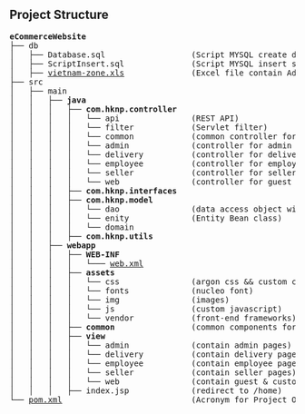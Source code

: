 ## Project Structure

<pre>
<b>eCommerceWebsite</b>
├── db
│   ├── Database.sql                  (Script MYSQL create database)
│   ├── ScriptInsert.sql              (Script MYSQL insert sample data)
│   ├── <a href="./db/vietnam-zone.xls" target="_blank">vietnam-zone.xls</a>              (Excel file contain Administrative units of Vietnam)
├── src
│   ├── main
│   │   ├── <b>java</b>
│   │   │   ├── <b>com.hknp.controller</b>
│   │   │   │   └── api               (REST API)
│   │   │   │   └── filter            (Servlet filter)
│   │   │   │   └── common            (common controller for all user's page)
│   │   │   │   └── admin             (controller for admin page)
│   │   │   │   └── delivery          (controller for delivery page)
│   │   │   │   └── employee          (controller for employee page)
│   │   │   │   └── seller            (controller for seller page)
│   │   │   │   └── web               (controller for guest & customer page)
│   │   │   ├── <b>com.hknp.interfaces</b>
│   │   │   ├── <b>com.hknp.model</b>
│   │   │   │   └── dao               (data access object with singleton pattern)
│   │   │   │   └── enity             (Entity Bean class)
│   │   │   │   └── domain
│   │   │   ├── <b>com.hknp.utils</b>
│   │   ├── <b>webapp</b>
│   │   │   ├── <b>WEB-INF</b>
│   │   │   │   └─── <a href="./src/main/webapp/WEB-INF/web.xml" target="_blank">web.xml</a>
│   │   │   ├── <b>assets</b>
│   │   │   │   └── css               (argon css && custom css)
│   │   │   │   └── fonts             (nucleo font)
│   │   │   │   └── img               (images)
│   │   │   │   └── js                (custom javascript)
│   │   │   │   └── vendor            (front-end frameworks)
│   │   │   ├── <b>common</b>                (common components for all jsp page)
│   │   │   ├── <b>view</b>
│   │   │   │   └── admin             (contain admin pages)
│   │   │   │   └── delivery          (contain delivery pages)
│   │   │   │   └── employee          (contain employee pages)
│   │   │   │   └── seller            (contain seller pages)
│   │   │   │   └── web               (contain guest & customer pages)
│   │   │   ├── index.jsp             (redirect to /home)
└── <a href="./pom.xml" target="_blank">pom.xml</a>                           (Acronym for Project Object Model)
</pre>
